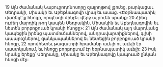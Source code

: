 19 Այն ժամանակ Նաբուքոդոնոսորը զայրոյթով լցուեց, բարկացաւ Սեդրակի, Միսակի եւ Աբեթնագովի վրայ եւ ասաց. «Եօթնապատիկ վառեցէ՛ք հնոցը, որպէսզի մինչեւ վերջ այրուեն սրանք: 20 Հինգ ուժեղ մարդիկ թող կապեն Սեդրակին, Միսակին եւ Աբեդնագովին եւ նետեն բորբոքուած կրակի հնոցը»: 21 Այն ժամանակ այդ մարդկանց կապեցին իրենց պատմուճաններով, անդրավարտիքներով, գլխի ապարօշներով, զանկապաններով եւ նետեցին բորբոքուած կրակի հնոցը, 22 որովհետեւ թագաւորի հրամանը աւելի ու աւելի էր սաստկանում, եւ հնոցը բորբոքւում էր եօթնապատիկ աւելի: 23 Իսկ նրանք երեքը՝ Սեդրակը, Միսակը եւ Աբեդնագովը կապուած ընկան հնոցի մէջ:
